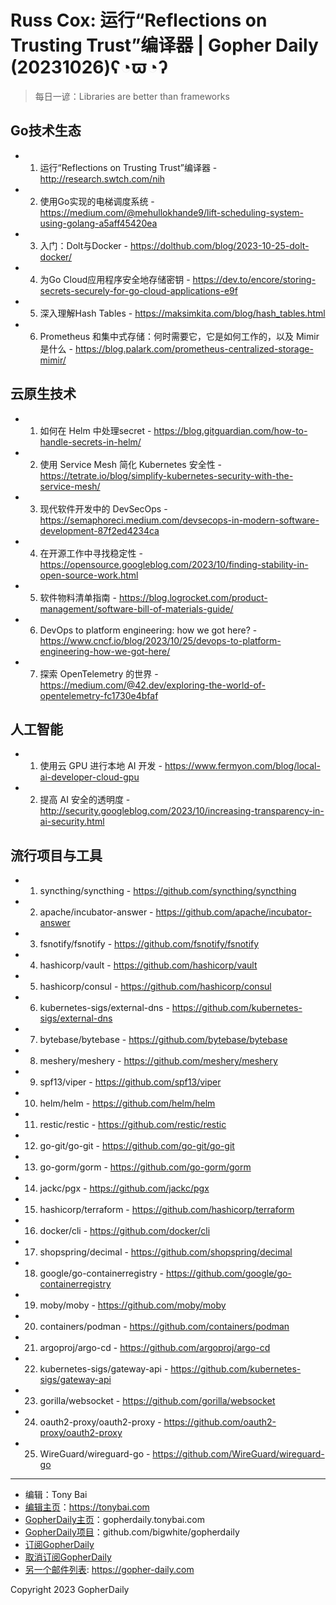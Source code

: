 # Russ Cox: 运行“Reflections on Trusting Trust”编译器 | Gopher Daily (20231026)ʕ◔ϖ◔ʔ

>每日一谚：Libraries are better than frameworks

## Go技术生态


- 1. 运行“Reflections on Trusting Trust”编译器 - http://research.swtch.com/nih

- 2. 使用Go实现的电梯调度系统 - https://medium.com/@mehullokhande9/lift-scheduling-system-using-golang-a5aff45420ea

- 3. 入门：Dolt与Docker - https://dolthub.com/blog/2023-10-25-dolt-docker/

- 4. 为Go Cloud应用程序安全地存储密钥 - https://dev.to/encore/storing-secrets-securely-for-go-cloud-applications-e9f

- 5. 深入理解Hash Tables - https://maksimkita.com/blog/hash_tables.html

- 6. Prometheus 和集中式存储：何时需要它，它是如何工作的，以及 Mimir 是什么 - https://blog.palark.com/prometheus-centralized-storage-mimir/


## 云原生技术


- 1. 如何在 Helm 中处理secret - https://blog.gitguardian.com/how-to-handle-secrets-in-helm/

- 2. 使用 Service Mesh 简化 Kubernetes 安全性 - https://tetrate.io/blog/simplify-kubernetes-security-with-the-service-mesh/

- 3. 现代软件开发中的 DevSecOps - https://semaphoreci.medium.com/devsecops-in-modern-software-development-87f2ed4234ca

- 4. 在开源工作中寻找稳定性 - https://opensource.googleblog.com/2023/10/finding-stability-in-open-source-work.html

- 5. 软件物料清单指南 - https://blog.logrocket.com/product-management/software-bill-of-materials-guide/

- 6. DevOps to platform engineering: how we got here? - https://www.cncf.io/blog/2023/10/25/devops-to-platform-engineering-how-we-got-here/

- 7. 探索 OpenTelemetry 的世界 - https://medium.com/@42.dev/exploring-the-world-of-opentelemetry-fc1730e4bfaf


## 人工智能


- 1. 使用云 GPU 进行本地 AI 开发 - https://www.fermyon.com/blog/local-ai-developer-cloud-gpu

- 2. 提高 AI 安全的透明度 - http://security.googleblog.com/2023/10/increasing-transparency-in-ai-security.html


## 流行项目与工具


- 1. syncthing/syncthing - https://github.com/syncthing/syncthing

- 2. apache/incubator-answer - https://github.com/apache/incubator-answer

- 3. fsnotify/fsnotify - https://github.com/fsnotify/fsnotify

- 4. hashicorp/vault - https://github.com/hashicorp/vault

- 5. hashicorp/consul - https://github.com/hashicorp/consul

- 6. kubernetes-sigs/external-dns - https://github.com/kubernetes-sigs/external-dns

- 7. bytebase/bytebase - https://github.com/bytebase/bytebase

- 8. meshery/meshery - https://github.com/meshery/meshery

- 9. spf13/viper - https://github.com/spf13/viper

- 10. helm/helm - https://github.com/helm/helm

- 11. restic/restic - https://github.com/restic/restic

- 12. go-git/go-git - https://github.com/go-git/go-git

- 13. go-gorm/gorm - https://github.com/go-gorm/gorm

- 14. jackc/pgx - https://github.com/jackc/pgx

- 15. hashicorp/terraform - https://github.com/hashicorp/terraform

- 16. docker/cli - https://github.com/docker/cli

- 17. shopspring/decimal - https://github.com/shopspring/decimal

- 18. google/go-containerregistry - https://github.com/google/go-containerregistry

- 19. moby/moby - https://github.com/moby/moby

- 20. containers/podman - https://github.com/containers/podman

- 21. argoproj/argo-cd - https://github.com/argoproj/argo-cd

- 22. kubernetes-sigs/gateway-api - https://github.com/kubernetes-sigs/gateway-api

- 23. gorilla/websocket - https://github.com/gorilla/websocket

- 24. oauth2-proxy/oauth2-proxy - https://github.com/oauth2-proxy/oauth2-proxy

- 25. WireGuard/wireguard-go - https://github.com/WireGuard/wireguard-go


----

- 编辑：Tony Bai
- [编辑主页](https://tonybai.com)：https://tonybai.com
- [GopherDaily主页](https://gopherdaily.tonybai.com)：gopherdaily.tonybai.com
- [GopherDaily项目](https://github.com/bigwhite/gopherdaily)：github.com/bigwhite/gopherdaily
- [订阅GopherDaily](https://gopherdaily.tonybai.com/subscribe)
- [取消订阅GopherDaily](https://gopherdaily.tonybai.com/unsubscribe)
- [另一个邮件列表](https://gopher-daily.com): https://gopher-daily.com

Copyright 2023 GopherDaily
